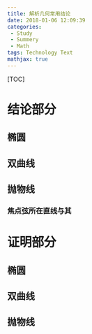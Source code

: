 ```yaml
---
title: 解析几何常用结论
date: 2018-01-06 12:09:39
categories: 
 - Study
 - Summery
 - Math
tags: Technology Text
mathjax: true
---
```

[TOC]

# 结论部分
## 椭圆
## 双曲线
## 抛物线
### 焦点弦所在直线与其

# 证明部分
## 椭圆
## 双曲线
## 抛物线

